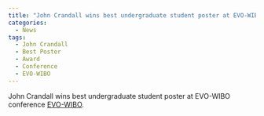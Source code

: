 ```yaml
---
title: "John Crandall wins best undergraduate student poster at EVO-WIBO conference."
categories:
  - News
tags:
  - John Crandall	
  - Best Poster
  - Award
  - Conference
  - EVO-WIBO
---
```


John Crandall wins best undergraduate student poster at EVO-WIBO conference [EVO-WIBO](https://www.zoology.ubc.ca/evo-wibo/).